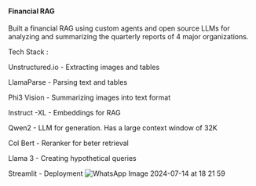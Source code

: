 #### Financial RAG
Built a financial RAG using custom agents and open source LLMs for analyzing and summarizing the quarterly reports of 4 major organizations. 

Tech Stack :

Unstructured.io - Extracting images and tables

LlamaParse - Parsing text and tables

Phi3 Vision - Summarizing images into text format

Instruct -XL - Embeddings for RAG 

Qwen2 - LLM for generation. Has a large context window of 32K

Col Bert - Reranker for beter retrieval

Llama 3 - Creating hypothetical queries

Streamlit - Deployment
![WhatsApp Image 2024-07-14 at 18 21 59](https://github.com/user-attachments/assets/83a58006-b55f-4d95-b611-b3e36c022739)
